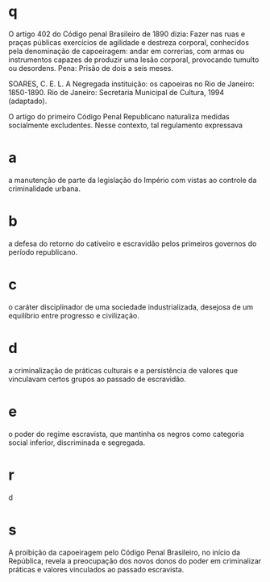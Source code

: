 # q
O artigo 402 do Código penal Brasileiro de 1890 dizia: Fazer nas ruas e praças públicas exercícios de agilidade e destreza corporal, conhecidos pela denominação de capoeiragem: andar em correrias, com armas ou instrumentos capazes de produzir uma lesão corporal, provocando tumulto ou desordens. Pena: Prisão de dois a seis meses.

SOARES, C. E. L. A Negregada instituição: os capoeiras no Rio de Janeiro: 1850-1890. Rio de Janeiro: Secretaria Municipal de Cultura, 1994 (adaptado).

O artigo do primeiro Código Penal Republicano naturaliza medidas socialmente excludentes. Nesse contexto, tal regulamento expressava

# a
a manutenção de parte da legislação do Império com vistas ao controle da criminalidade urbana.

# b
a defesa do retorno do cativeiro e escravidão pelos primeiros governos do período republicano.

# c
o caráter disciplinador de uma sociedade industrializada, desejosa de um equilíbrio entre progresso e civilização.

# d
a criminalização de práticas culturais e a persistência de valores que vinculavam certos grupos ao passado de escravidão.

# e
o poder do regime escravista, que mantinha os negros como categoria social inferior, discriminada e segregada.

# r
d

# s
A proibição da capoeiragem pelo Código Penal Brasileiro, no início da República, revela a preocupação dos novos donos do poder em criminalizar práticas e valores vinculados ao passado escravista.
